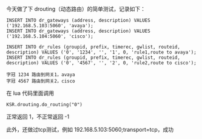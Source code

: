 今天做了下 drouting（动态路由）的简单测试，记录如下：

```
INSERT INTO dr_gateways (address, description) VALUES ('192.168.5.103:5060', 'avaya');
INSERT INTO dr_gateways (address, description) VALUES ('192.168.5.104:5060', 'cisco'); 
 
INSERT INTO dr_rules (groupid, prefix, timerec, gwlist, routeid, description) VALUES ('0', '1234', '', '1', 0, 'rule1,route to avaya');
INSERT INTO dr_rules (groupid, prefix, timerec, gwlist, routeid, description) VALUES ('0', '4567', '', '2', 0, 'rule2,route to cisco');  

字冠 1234 路由到网关1，avaya
字冠 4567 路由到网关2，cisco
```

在 lua 代码里面调用

```
KSR.drouting.do_routing("0")
```

正常返回 1，不正常返回 -1

此外，还做过tcp测试，例如 192.168.5.103:5060;transport=tcp，成功
